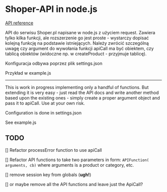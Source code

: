 Shoper-API in node.js
==========

[API reference](http://www.shoper.pl/help/api)

API do serwisu Shoper.pl napisane w node.js z użyciem request. Zawiera tylko kilka funkcji, ale rozszerzenie go jest proste - wystarczy dopisać kolejną funkcję na podstawie istniejących. Należy zwrócić szczególną uwagę czy argument do wywołania funkcji apiCall ma być obiektem, czy tablicą obiektów (widoczne np. w createProduct - przyjmuje tablicę).

Konfiguracja odbywa poprzez plik settings.json

Przykład w example.js


--------------------------------------------------


This is work in progress implementing only a handful of functions. But extending it is very easy - just read the API docs and write another method based upon the existing ones - simply create a proper argument object and pass it to apiCall. Use at your own risk.

Configuration is done in settings.json

See example.js

TODO
-----------

[] Refactor processError function to use apiCall

[] Refactor API functions to take two parameters in form: `APIFunction( arguments, cb)` where arguments is a product or category, etc.

[] remove session key from globals (**ugh!**)

[] or maybe remove all the API functions and leave just the ApiCall?
